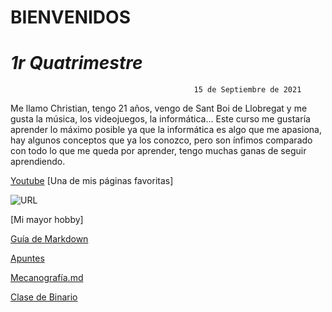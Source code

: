 #       BIENVENIDOS 
#     _1r Quatrimestre_

                                             15 de Septiembre de 2021

Me llamo Christian, tengo 21 años, vengo de Sant Boi de Llobregat y me gusta la música, los videojuegos, la informática...
Este curso me gustaría aprender lo máximo posible ya que la informática es algo que me apasiona, hay algunos conceptos que ya los conozco, pero son ínfimos comparado con todo lo que me queda por aprender, tengo muchas ganas de seguir aprendiendo.

[Youtube](https://youtube.com)
[Una de mis páginas favoritas]

![URL](https://www.hdwallpapers.net/previews/batmobile-batman-arkham-knight-818.jpg)

[Mi mayor hobby]

[Guía de Markdown](https://guides.github.com/pdfs/markdown-cheatsheet-online.pdf)


[Apuntes](https://github.com/Tabrih/1er-Trimestre/blob/main/Arquitectura%20de%20ordenadores.md)

[Mecanografía.md](https://github.com/Tabrih/1er-Trimestre/blob/main/Mecanograf%C3%ADa.md)

[Clase de Binario](https://github.com/Tabrih/1er-Trimestre/blob/main/Arquitectura%20de%20ordenadores.md#clase-de-binario)
